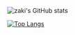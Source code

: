 ![zaki's GitHub stats](https://github-readme-stats.vercel.app/api?username=zakizaki-ri9&count_private=true&show_icons=true)

[![Top Langs](https://github-readme-stats.vercel.app/api/top-langs/?username=zakizaki-ri9&hide=css,html)](https://github.com/zakizaki-ri9/github-readme-stats)
